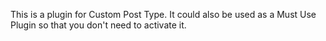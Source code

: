 This is a plugin for Custom Post Type.  It could also be used as a Must Use Plugin so that you don't need to activate it.
